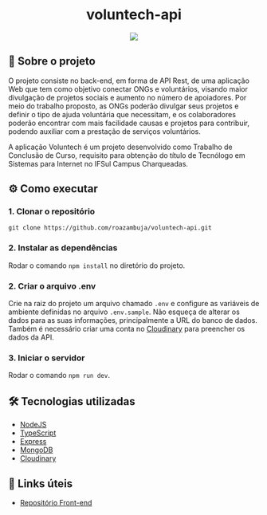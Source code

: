 <h1 align="center">voluntech-api</h1>
<p align="center" >
  <img src="http://img.shields.io/static/v1?label=STATUS&message=EM%20DESENVOLVIMENTO&color=GREEN&style=for-the-badge"/>
</p>
 
## :handshake: Sobre o projeto
O projeto consiste no back-end, em forma de API Rest, de uma aplicação Web que tem como objetivo conectar ONGs e voluntários, visando maior divulgação de projetos sociais e aumento no número de apoiadores. Por meio do trabalho proposto, as ONGs poderão divulgar seus projetos e definir o tipo de ajuda voluntária que necessitam, e os colaboradores poderão encontrar com mais facilidade causas e projetos para contribuir, podendo auxiliar com a prestação de serviços voluntários.

A aplicação Voluntech é um projeto desenvolvido como Trabalho de Conclusão de Curso, requisito para obtenção do título de Tecnólogo em Sistemas para Internet no IFSul Campus Charqueadas.

## :gear: Como executar

### 1. Clonar o repositório

```
git clone https://github.com/roazambuja/voluntech-api.git
```

### 2. Instalar as dependências

Rodar o comando `npm install` no diretório do projeto.

### 2. Criar o arquivo .env

Crie na raiz do projeto um arquivo chamado `.env` e configure as variáveis de ambiente definidas no arquivo `.env.sample`. Não esqueça de alterar os dados para as suas informações, principalmente a URL do banco de dados. Também é necessário criar uma conta no [Cloudinary](https://cloudinary.com/) para preencher os dados da API.

### 3. Iniciar o servidor

Rodar o comando `npm run dev`.

## :hammer_and_wrench: Tecnologias utilizadas

- [NodeJS](https://nodejs.org/en)
- [TypeScript](https://www.typescriptlang.org/)
- [Express](https://expressjs.com/)
- [MongoDB](https://www.mongodb.com/)
- [Cloudinary](https://cloudinary.com/)

## :open_file_folder: Links úteis

- [Repositório Front-end](https://github.com/roazambuja/voluntech)
